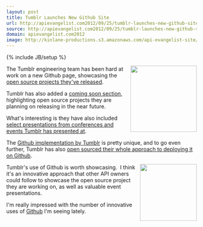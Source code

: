 ```yaml
---
layout: post
title: Tumblr Launches New Github Site
url: http://apievangelist.com2012/09/25/tumblr-launches-new-github-site/
source: http://apievangelist.com2012/09/25/tumblr-launches-new-github-site/
domain: apievangelist.com2012
image: http://kinlane-productions.s3.amazonaws.com/api-evangelist-site/blog/tumblr-black-logo.png
---
```

{% include JB/setup %}
<p><img src="https://s3.amazonaws.com/kinlane-productions/tumblr/tumblr-black-logo.png" alt="" width="175" align="right" /></p>
<p>The Tumblr engineering team has been hard at work on a new Github page, showcasing the <a href="http://tumblr.github.com/#code">open source projects they've released</a>. &nbsp;</p>
<p>Tumblr has also added a <a href="http://tumblr.github.com/#coming-soon">coming soon section,</a> highlighting open source projects they are planning on releasing in the near future.</p>
<p>What's interesting is they have also included <a href="http://tumblr.github.com/#presentations">select presentations from conferences and events Tumblr has presented at</a>.&nbsp;</p>
<p>The <a href="http://tumblr.github.com/">Github implementation by Tumblr</a> is pretty unique, and to go even further, Tumblr has also&nbsp;<a href="https://github.com/tumblr/tumblr.github.com">open sourced their whole approach to deploying it on Github</a>.</p>
<p><a title="Github" href="https://github.com/"><img src="https://s3.amazonaws.com/kinlane-productions/github/github-logo.png" alt="" width="150" align="right" /></a></p>
<p>Tumblr's use of Github is worth showcasing. &nbsp;I think it's an innovative approach that other API owners could follow to showcase the open source project they are working on, as well as valuable event presentations.</p>
<p>I'm really impressed with the number of innovative uses of <a title="Github" href="https://github.com/">Github</a> I'm seeing lately.</p>
